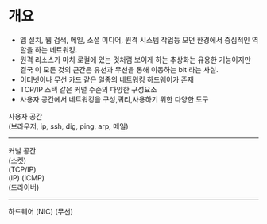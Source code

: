 # 개요
- 앱 설치, 웹 검색, 메일, 소셜 미디어, 원격 시스템 작업등 모던 환경에서 중심적인 역할을 하는 네트워킹.
- 원격 리소스가 마치 로컬에 있는 것처럼 보이게 하는 추상화는 유용한 기능이지만 결국 이 모든 것의 근간은 유선과 무선을 통해 이동하는 bit 라는 사실.
- 이더넷이나 무선 카드 같은 일종의 네트워킹 하드웨어가 존재
- TCP/IP 스택 같은 커널 수준의 다양한 구성요소
- 사용자 공간에서 네트워킹을 구성,쿼리,사용하기 위한 다양한 도구

사용자 공간<br>
(브라우저, ip, ssh, dig, ping, arp, 메일)

----

커널 공간<br>
(소켓)<br>
(TCP/IP)<br>
(IP) (ICMP)<br>
(드라이버)

---

하드웨어
(NIC) (무선)